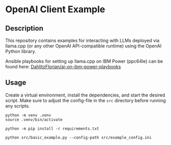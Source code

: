 # OpenAI Client Example

## Description

This repository contains examples for interacting with LLMs deployed via llama.cpp (or any other OpenAI API-compatible runtime) using the OpenAI Python library.

Ansible playbooks for setting up llama.cpp on IBM Power (ppc64le) can be found here: [DahlitzFlorian/ai-on-ibm-power-playbooks](https://github.com/DahlitzFlorian/ai-on-ibm-power-playbooks?tab=readme-ov-file)


## Usage

Create a virtual environment, install the dependencies, and start the desired script.
Make sure to adjust the config-file in the `src` directory before running any scripts.

```shell
python -m venv .venv
source .venv/bin/activate

python -m pip install -r requirements.txt

python src/basic_example.py --config-path src/example_config.ini
```
